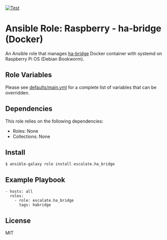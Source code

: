 [![Test](https://github.com/escalate/ansible-ha-bridge-docker/actions/workflows/test.yml/badge.svg?branch=master&event=push)](https://github.com/escalate/ansible-ha-bridge-docker/actions/workflows/test.yml)

# Ansible Role: Raspberry - ha-bridge (Docker)

An Ansible role that manages [ha-bridge](https://github.com/bwssytems/ha-bridge) Docker container with systemd on Raspberry Pi OS (Debian Bookworm).

## Role Variables

Please see [defaults/main.yml](https://github.com/escalate/ansible-ha-bridge-docker/blob/master/defaults/main.yml) for a complete list of variables that can be overridden.

## Dependencies

This role relies on the following dependencies:

- Roles: None
- Collections: None

## Install

```
$ ansible-galaxy role install escalate.ha_bridge
```

## Example Playbook

```
- hosts: all
  roles:
    - role: escalate.ha_bridge
      tags: habridge
```

## License

MIT
